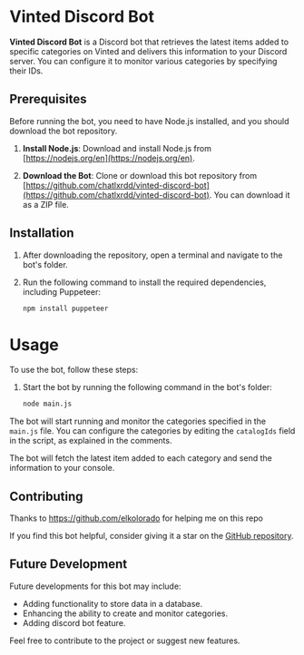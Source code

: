 # Vinted Discord Bot

**Vinted Discord Bot** is a Discord bot that retrieves the latest items added to specific categories on Vinted and delivers this information to your Discord server. You can configure it to monitor various categories by specifying their IDs.

## Prerequisites

Before running the bot, you need to have Node.js installed, and you should download the bot repository.

1. **Install Node.js**: Download and install Node.js from [https://nodejs.org/en](https://nodejs.org/en).

2. **Download the Bot**: Clone or download this bot repository from [https://github.com/chatlxrdd/vinted-discord-bot](https://github.com/chatlxrdd/vinted-discord-bot). You can download it as a ZIP file.

## Installation

1. After downloading the repository, open a terminal and navigate to the bot's folder.

2. Run the following command to install the required dependencies, including Puppeteer:

   ```bash
   npm install puppeteer
# Usage

To use the bot, follow these steps:

1. Start the bot by running the following command in the bot's folder:

   ```bash
   node main.js

The bot will start running and monitor the categories specified in the `main.js` file. You can configure the categories by editing the `catalogIds` field in the script, as explained in the comments.

The bot will fetch the latest item added to each category and send the information to your console.

## Contributing

Thanks to https://github.com/elkolorado for helping me on this repo

If you find this bot helpful, consider giving it a star on the [GitHub repository](https://github.com/chatlxrdd/vinted-discord-bot).

## Future Development

Future developments for this bot may include:

- Adding functionality to store data in a database.
- Enhancing the ability to create and monitor categories.
- Adding discord bot feature.

Feel free to contribute to the project or suggest new features.
